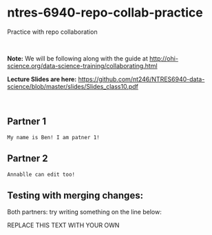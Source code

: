 # ntres-6940-repo-collab-practice
Practice with repo collaboration

<br>

**Note:** We will be following along with the guide at http://ohi-science.org/data-science-training/collaborating.html

**Lecture Slides are here:** https://github.com/nt246/NTRES6940-data-science/blob/master/slides/Slides_class10.pdf

<br>

## Partner 1

```
My name is Ben! I am patner 1!
```

## Partner 2

```
Annablle can edit too!
```

## Testing with merging changes:
Both partners: try writing something on the line below:

REPLACE THIS TEXT WITH YOUR OWN
